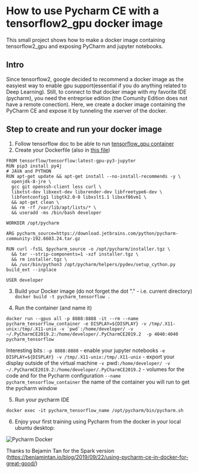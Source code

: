# How to use Pycharm CE with a tensorflow2_gpu docker image

This small project shows how to make a docker image containing tensorflow2_gpu and exposing PyCharm and jupyter notebooks.

## Intro 
Since tensorflow2, google decided to recommend a docker image as the easyiest way to enable gpu support(essential if you do anything related to Deep Learning).
Still, to connect to that docker image with my favorite IDE (pycharm), you need the entreprise edition (the Comunity Edition does not have a remote conection).
Here, we create a docker image containing the PyCharm CE and expose it by tunneling the xserver of the docker.

## Step to create and run your docker image 


1. Follow tensorflow doc to be able to run [tensorflow_gpu container]( https://www.tensorflow.org/install/docker )
2. Create your Dockerfile (also in [this file](Dockerfile))
```
FROM tensorflow/tensorflow:latest-gpu-py3-jupyter
RUN pip3 install py4j
# JAVA and PYTHON
RUN apt-get update && apt-get install --no-install-recommends -y \
  openjdk-8-jre \
  gcc git openssh-client less curl \
  libxtst-dev libxext-dev libxrender-dev libfreetype6-dev \
  libfontconfig1 libgtk2.0-0 libxslt1.1 libxxf86vm1 \
  && apt-get clean \
  && rm -rf /var/lib/apt/lists/* \
  && useradd -ms /bin/bash developer

WORKDIR /opt/pycharm

ARG pycharm_source=https://download.jetbrains.com/python/pycharm-community-192.6603.24.tar.gz

RUN curl -fsSL $pycharm_source -o /opt/pycharm/installer.tgz \
  && tar --strip-components=1 -xzf installer.tgz \
  && rm installer.tgz \
  && /usr/bin/python3 /opt/pycharm/helpers/pydev/setup_cython.py build_ext --inplace

USER developer
```

3. Build your Docker image (do not forget the dot "." - i.e. current directory)
```docker build -t pycharm_tensorflow .```

4. Run the container (and name it)

```
docker run --gpus all -p 8888:8888 -it --rm --name pycharm_tensorflow_container -e DISPLAY=${DISPLAY} -v /tmp/.X11-unix:/tmp/.X11-unix -v `pwd`:/home/developer/ -v ~/.PyCharmCE2019.2:/home/developer/.PyCharmCE2019.2  -p 4040:4040 pycharm_tensorflow
```

Interesting bits :
`-p 8888:8888` - enable your jupyter notebooks
`-e DISPLAY=${DISPLAY} -v /tmp/.X11-unix:/tmp/.X11-unix` - export your display outside of the virtual machine
`-v `pwd`:/home/developer/ -v ~/.PyCharmCE2019.2:/home/developer/.PyCharmCE2019.2` - volumes for the code and for the Pycharm configuration
`--name pycharm_tensorflow_container` the name of the container you will run to get the pycharm window

5. Run your pycharm IDE

```
docker exec -it pycharm_tensorflow_name /opt/pycharm/bin/pycharm.sh
```

6. Enjoy your first training using Pycharm from the docker in your local ubuntu desktop:

![Pycharm Docker](pycharm_docker.png)

Thanks to Bejamin Tan for the Spark version (https://benjamintan.io/blog/2019/09/22/using-pycharm-ce-in-docker-for-great-good/)
